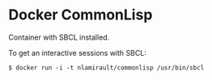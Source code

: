 Docker CommonLisp
=================

Container with SBCL installed.

To get an interactive sessions with SBCL:

    $ docker run -i -t nlamirault/commonlisp /usr/bin/sbcl


